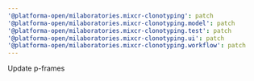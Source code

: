 ```yaml
---
'@platforma-open/milaboratories.mixcr-clonotyping': patch
'@platforma-open/milaboratories.mixcr-clonotyping.model': patch
'@platforma-open/milaboratories.mixcr-clonotyping.test': patch
'@platforma-open/milaboratories.mixcr-clonotyping.ui': patch
'@platforma-open/milaboratories.mixcr-clonotyping.workflow': patch
---
```


Update p-frames
